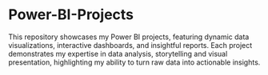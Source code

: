 # Power-BI-Projects
This repository showcases my Power BI projects, featuring dynamic data visualizations, interactive dashboards, and insightful reports. Each project demonstrates my expertise in data analysis, storytelling and visual presentation, highlighting my ability to turn raw data into actionable insights.

